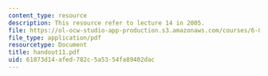 ```yaml
---
content_type: resource
description: This resource refer to lecture 14 in 2005.
file: https://ol-ocw-studio-app-production.s3.amazonaws.com/courses/6-823-computer-system-architecture-fall-2005/61873d14afed782c5a5354fa89402dac_handout11.pdf
file_type: application/pdf
resourcetype: Document
title: handout11.pdf
uid: 61873d14-afed-782c-5a53-54fa89402dac
---
```

